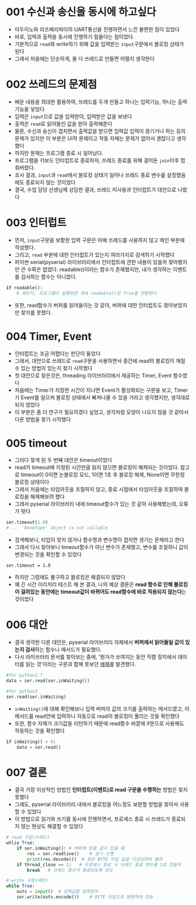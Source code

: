 # 001 수신과 송신을 동시에 하고싶다
- 아두이노와 라즈베리파이의 UART통신을 진행하면서 느낀 불편한 점이 있었다
- 바로, 입력과 출력을 동시에 진행하기 힘들다는 점이었다.
- 기본적으로 ```read```와 write하기 위해 값을 입력받는 ```input```구문에서 블로킹 상태가 된다
- 그래서 처음에는 단순하게, 둘 다 쓰레드로 만들면 어떨지 생각한다

# 002 쓰레드의 문제점
- 배운 내용을 최대한 활용하여, 쓰레드를 두개 만들고 하나는 입력기능, 하나는 출력기능을 넣었다
- 입력은 ```input```으로 값을 입력받아, 입력받은 값을 보낸다
- 출력은 ```read```로 읽어들인 값을 받아 출력해준다
- 물론, 수신과 송신이 겹치면서 출력값을 받으면 입력값 입력이 끊기거나 하는 등의 문제가 있지만 이 부분은 UI적 문제이고 작동 자체는 문제가 없어서 괜찮다고 생각했다
- 하지만 문제는 프로그램 종료 시 일어났다.
- 프로그램을 키보드 인터럽트로 종료하자, 쓰레드 종료를 위해 걸어둔 ```join```이후 멈춰버렸다.
- 조사 결과, ```input```과 ```read```에서 블로킹 상태가 일어나 쓰레드 종료 변수를 설정했음에도 종료되지 않는 것이었다
- 결국, 수업 담당 선생님께 상담한 결과, 쓰레드 미사용과 인터럽트가 대안으로 나왔다

# 003 인터럽트
- 먼저, ```input```구문을 보함한 입력 구문은 아예 쓰레드를 사용하지 않고 메인 부분에 작성했다.
- 그리고, ```read``` 부분에 대한 인터럽트가 있는지 여러가지로 검색하기 시작했다
- 파이썬 serial(pyserial) 라이브러리에서 인터럽트에 관한 내용이 있을까 찾아봤지만 큰 수확은 없었다. readable()이라는 함수가 존재했지만, 내가 생각하는 이벤트를 검사하는 함수는 아니었다.
```python
if readable():
    # 왜인지, 프로그램이 실행되면 계속 readable()은 True를 반환한다
```
- 또한, read함수가 버퍼를 읽어들이는 것 같아, 버퍼에 대한 인터럽트도 찾아보았지만 찾지를 못했다.

# 004 Timer, Event
- 인터럽트는 조금 어렵다는 판단이 들었다
- 그래서, 대안으로 쓰레드로 ```read```구문을 사용하면서 중간에 read의 블로킹이 깨질 수 있는 방법이 있는지 찾기 시작했다
- 첫 대안으로 찾은것은, threading 라이브러리에서 제공하는 Timer, Event 함수였다
- 처음에는 Timer가 지정한 시간이 지나면 Event가 활성화되는 구문을 보고, Timer가 Event를 일으켜 블로킹 상태에서 빠져나올 수 있을 거라고 생각했지만, 생각대로 되지 않았다
- 이 부분은 좀 더 연구가 필요하겠다 싶었고, 생각처럼 모양이 나오지 않을 것 같아서 다른 방법을 찾기 시작했다 

# 005 timeout
- 그러다 찾게 된 두 번쨰 대안은 timeout이었다
- read가 timeout에 지정된 시간만큼 읽지 않으면 블로킹이 해제되는 것이었다. 참고로 timeout이 0이면 논블로킹 모드, 1이면 1초 후 블로킹 해제, None이면 무한정 블로킹 상태이다
- 그래서 처음에는 타임아웃을 조절하지 않고, 종료 시점에서 타임아웃을 조절하여 블로킹을 해제해보려 했다
- 그래서 pyserial 라이브러리 내에 timeout함수가 있는 것 같아 사용해봤는데, 오류가 떳다
```python
ser.timeout(1.0)
# ... 'Nonetype' object is not callable
```
- 검색해보니, 타입이 맞지 않거나 함수명과 변수명이 겹치면 생기는 문제라고 한다
- 그래서 다시 찾아보니 timeout함수가 아닌 변수가 존재했고, 변수를 조절하니 값이 변경되는 것을 확인할 수 있었다
```
ser.timeout = 1.0
```
- 하지만 그럼에도 불구하고 블로킹은 해결되지 않았다
- 꽤 긴 시간 이리저리 테스트 해 본 결과, 나의 예상 결론은 **read 함수로 인해 블로킹이 걸려있는 동안에는 timeout값이 바뀌어도 read함수에 바로 적용되지 않는다**는 것이었다

# 006 대안
- 결국 생각한 다른 대안은, pyserial 라이브러리 자체에서 **버퍼에서 읽어들일 값이 있는지 검사**하는 함수나 매서드가 필요했다.
- 다시 라이브러리 문서를 찾아보는 중에, '뭔가가 쓰여지는 동안 직렬 장치에서 데이터를 읽는 것'이라는 구문과 함께 못보던 [예제](https://pythonpedia.com/ko/tutorial/5744/-----------pyserial-)를 발견했다.
```python
#for python2.7
data = ser.read(ser.inWaiting())

#for python3
ser.read(ser.inWaiting)
```
- ```inWaiting()```에 대해 확인해보니 입력 버퍼의 값의 크기를 출력하는 메서드였고, 이 메서드를 read안에 입력하니 자동으로 read의 블로킹이 풀리는 것을 확인했다
- 또한, 함수 자체가 크기값을 리턴하기 때문에 read함수 바깥에  if문으로 사용해도 작동하는 것을 확인했다
```python
if inWaiting() > 0:
    data = ser.read()
```
# 007 결론
- 결국 가장 이상적인 방법인 **인터럽트(이벤트)로 read 구문을 수행하는** 방법은 찾지 못했다
- 그래도, pyserial 라이브러리 내에서 블로킹을 어느정도 보완할 방법을 찾아서 사용할 수 있었다
- 이 방법으로 읽기와 쓰기를 동시에 진행하면서, 프로세스 종료 시 쓰레드가 종료되지 않는 현상도 해결할 수 있었다
```python
# read 구문(쓰레드)
whlie True:
    if ser.inWaiting(): # 버퍼에 읽을 값이 있을 떄
        res = ser.readline()    # 읽기 수행
        print(res.decode())  # 읽은 BYTE 타입 값을 디코딩하여 출력
    if thread_close == 1:   # 프로세스 종료 시 쓰레드 종료 변수를 1로 만들어
        break   # 쓰레드 함수가 종료되도록 유도
```
```python
# write 구문(메인)
while True:
    outs = input()  # 입력값을 입력받아
    ser.write(outs.encode())    # BYTE 타입으로 변환하여 전송
```
